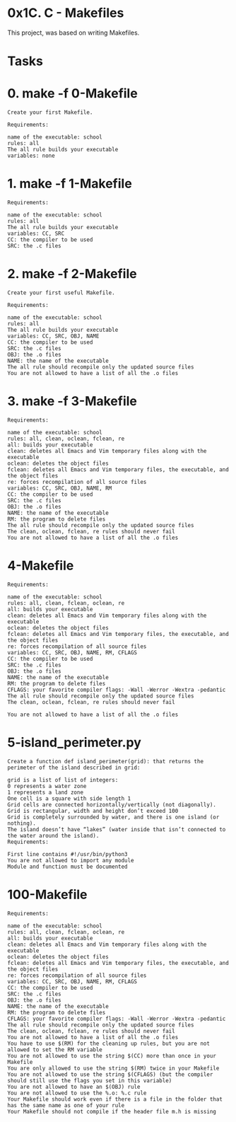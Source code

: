 # 0x1C. C - Makefiles
This project, was based on writing Makefiles.
<h1>Tasks</h1>

# 0. make -f 0-Makefile
    Create your first Makefile.
    
    Requirements:
    
    name of the executable: school
    rules: all
    The all rule builds your executable
    variables: none
# 1. make -f 1-Makefile
    Requirements:
  
    name of the executable: school
    rules: all
    The all rule builds your executable
    variables: CC, SRC
    CC: the compiler to be used
    SRC: the .c files

# 2. make -f 2-Makefile
    Create your first useful Makefile.
    
    Requirements:
    
    name of the executable: school
    rules: all
    The all rule builds your executable
    variables: CC, SRC, OBJ, NAME
    CC: the compiler to be used
    SRC: the .c files
    OBJ: the .o files
    NAME: the name of the executable
    The all rule should recompile only the updated source files
    You are not allowed to have a list of all the .o files

# 3. make -f 3-Makefile
    Requirements:
    
    name of the executable: school
    rules: all, clean, oclean, fclean, re
    all: builds your executable
    clean: deletes all Emacs and Vim temporary files along with the executable
    oclean: deletes the object files
    fclean: deletes all Emacs and Vim temporary files, the executable, and the object files
    re: forces recompilation of all source files
    variables: CC, SRC, OBJ, NAME, RM
    CC: the compiler to be used
    SRC: the .c files
    OBJ: the .o files
    NAME: the name of the executable
    RM: the program to delete files
    The all rule should recompile only the updated source files
    The clean, oclean, fclean, re rules should never fail
    You are not allowed to have a list of all the .o files
# 4-Makefile
    Requirements:
    
    name of the executable: school
    rules: all, clean, fclean, oclean, re
    all: builds your executable
    clean: deletes all Emacs and Vim temporary files along with the executable
    oclean: deletes the object files
    fclean: deletes all Emacs and Vim temporary files, the executable, and the object files
    re: forces recompilation of all source files
    variables: CC, SRC, OBJ, NAME, RM, CFLAGS
    CC: the compiler to be used
    SRC: the .c files
    OBJ: the .o files
    NAME: the name of the executable
    RM: the program to delete files
    CFLAGS: your favorite compiler flags: -Wall -Werror -Wextra -pedantic
    The all rule should recompile only the updated source files
    The clean, oclean, fclean, re rules should never fail
    
    You are not allowed to have a list of all the .o files

# 5-island_perimeter.py
    Create a function def island_perimeter(grid): that returns the perimeter of the island described in grid:
    
    grid is a list of list of integers:
    0 represents a water zone
    1 represents a land zone
    One cell is a square with side length 1
    Grid cells are connected horizontally/vertically (not diagonally).
    Grid is rectangular, width and height don’t exceed 100
    Grid is completely surrounded by water, and there is one island (or nothing).
    The island doesn’t have “lakes” (water inside that isn’t connected to the water around the island).
    Requirements:
    
    First line contains #!/usr/bin/python3
    You are not allowed to import any module
    Module and function must be documented

# 100-Makefile
    Requirements:

    name of the executable: school
    rules: all, clean, fclean, oclean, re
    all: builds your executable
    clean: deletes all Emacs and Vim temporary files along with the executable
    oclean: deletes the object files
    fclean: deletes all Emacs and Vim temporary files, the executable, and the object files
    re: forces recompilation of all source files
    variables: CC, SRC, OBJ, NAME, RM, CFLAGS
    CC: the compiler to be used
    SRC: the .c files
    OBJ: the .o files
    NAME: the name of the executable
    RM: the program to delete files
    CFLAGS: your favorite compiler flags: -Wall -Werror -Wextra -pedantic
    The all rule should recompile only the updated source files
    The clean, oclean, fclean, re rules should never fail
    You are not allowed to have a list of all the .o files
    You have to use $(RM) for the cleaning up rules, but you are not allowed to set the RM variable
    You are not allowed to use the string $(CC) more than once in your Makefile
    You are only allowed to use the string $(RM) twice in your Makefile
    You are not allowed to use the string $(CFLAGS) (but the compiler should still use the flags you set in this variable)
    You are not allowed to have an $(OBJ) rule
    You are not allowed to use the %.o: %.c rule
    Your Makefile should work even if there is a file in the folder that has the same name as one of your rule
    Your Makefile should not compile if the header file m.h is missing
